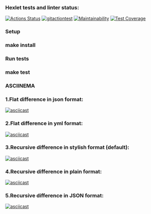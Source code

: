 ### Hexlet tests and linter status:
[![Actions Status](https://github.com/georgegla/frontend-project-lvl2/workflows/hexlet-check/badge.svg)](https://github.com/georgegla/frontend-project-lvl2/actions)
[![gitactiontest](https://github.com/georgegla/frontend-project-lvl2/actions/workflows/gitactiontest.yml/badge.svg)](https://github.com/georgegla/frontend-project-lvl2/actions/workflows/gitactiontest.yml)
[![Maintainability](https://api.codeclimate.com/v1/badges/26083ac02252b89168dc/maintainability)](https://codeclimate.com/github/georgegla/frontend-project-lvl2/maintainability)
[![Test Coverage](https://api.codeclimate.com/v1/badges/26083ac02252b89168dc/test_coverage)](https://codeclimate.com/github/georgegla/frontend-project-lvl2/test_coverage)
### Setup
### make install
### Run tests
### make test
### ASCIINEMA
### 1.Flat difference in json format: 
[![asciicast](https://asciinema.org/a/qUGHvbrduSqcFChTH1pSAVQgf.svg)](https://asciinema.org/a/qUGHvbrduSqcFChTH1pSAVQgf)
### 2.Flat difference in yml format:
[![asciicast](https://asciinema.org/a/92wTz3kbgbg9p9KkMmX9i4GGK.svg)](https://asciinema.org/a/92wTz3kbgbg9p9KkMmX9i4GGK)
### 3.Recursive difference in stylish format (default): 
[![asciicast](https://asciinema.org/a/RPVDVRIQCMO1E6xW6dA6IqzUo.svg)](https://asciinema.org/a/RPVDVRIQCMO1E6xW6dA6IqzUo)
### 4.Recursive difference in plain format: 
[![asciicast](https://asciinema.org/a/KcZrOjs2GOR3fmJyAlOX07buZ.svg)](https://asciinema.org/a/KcZrOjs2GOR3fmJyAlOX07buZ)
### 5.Recursive difference in JSON format: 
[![asciicast](https://asciinema.org/a/gcZVpFSw0JKGGCb1urGGH1PYS.svg)](https://asciinema.org/a/gcZVpFSw0JKGGCb1urGGH1PYS)